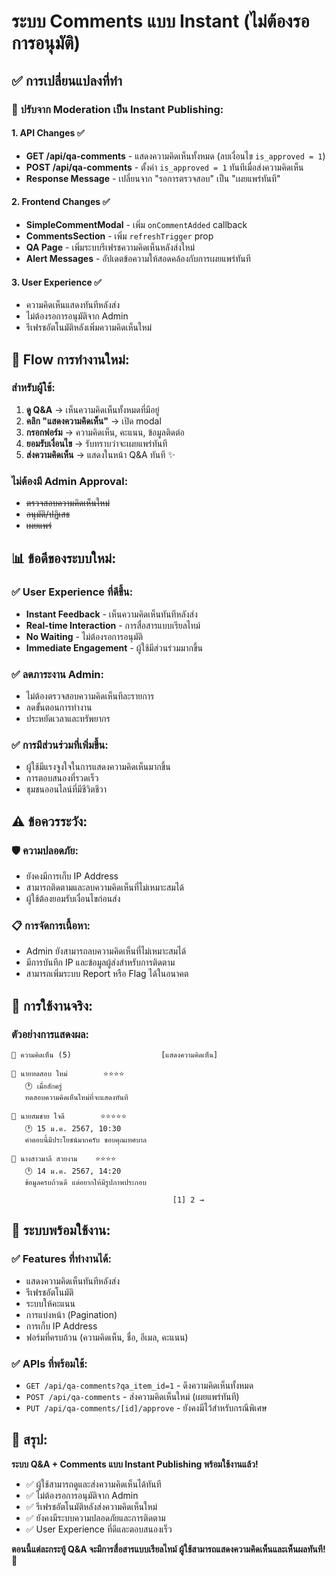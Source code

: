 # ระบบ Comments แบบ Instant (ไม่ต้องรอการอนุมัติ)

## ✅ การเปลี่ยนแปลงที่ทำ

### 🎯 **ปรับจาก Moderation เป็น Instant Publishing:**

#### 1. **API Changes** ✅
- **GET /api/qa-comments** - แสดงความคิดเห็นทั้งหมด (ลบเงื่อนไข `is_approved = 1`)
- **POST /api/qa-comments** - ตั้งค่า `is_approved = 1` ทันทีเมื่อส่งความคิดเห็น
- **Response Message** - เปลี่ยนจาก "รอการตรวจสอบ" เป็น "เผยแพร่ทันที"

#### 2. **Frontend Changes** ✅
- **SimpleCommentModal** - เพิ่ม `onCommentAdded` callback
- **CommentsSection** - เพิ่ม `refreshTrigger` prop
- **QA Page** - เพิ่มระบบรีเฟรชความคิดเห็นหลังส่งใหม่
- **Alert Messages** - อัปเดตข้อความให้สอดคล้องกับการเผยแพร่ทันที

#### 3. **User Experience** ✅
- ความคิดเห็นแสดงทันทีหลังส่ง
- ไม่ต้องรอการอนุมัติจาก Admin
- รีเฟรชอัตโนมัติหลังเพิ่มความคิดเห็นใหม่

## 🔄 **Flow การทำงานใหม่:**

### สำหรับผู้ใช้:
1. **ดู Q&A** → เห็นความคิดเห็นทั้งหมดที่มีอยู่
2. **คลิก "แสดงความคิดเห็น"** → เปิด modal
3. **กรอกฟอร์ม** → ความคิดเห็น, คะแนน, ข้อมูลติดต่อ
4. **ยอมรับเงื่อนไข** → รับทราบว่าจะเผยแพร่ทันที
5. **ส่งความคิดเห็น** → แสดงในหน้า Q&A ทันที ✨

### ไม่ต้องมี Admin Approval:
- ~~ตรวจสอบความคิดเห็นใหม่~~
- ~~อนุมัติ/ปฏิเสธ~~
- ~~เผยแพร่~~

## 📊 **ข้อดีของระบบใหม่:**

### ✅ **User Experience ที่ดีขึ้น:**
- **Instant Feedback** - เห็นความคิดเห็นทันทีหลังส่ง
- **Real-time Interaction** - การสื่อสารแบบเรียลไทม์
- **No Waiting** - ไม่ต้องรอการอนุมัติ
- **Immediate Engagement** - ผู้ใช้มีส่วนร่วมมากขึ้น

### ✅ **ลดภาระงาน Admin:**
- ไม่ต้องตรวจสอบความคิดเห็นทีละรายการ
- ลดขั้นตอนการทำงาน
- ประหยัดเวลาและทรัพยากร

### ✅ **การมีส่วนร่วมที่เพิ่มขึ้น:**
- ผู้ใช้มีแรงจูงใจในการแสดงความคิดเห็นมากขึ้น
- การตอบสนองที่รวดเร็ว
- ชุมชนออนไลน์ที่มีชีวิตชีวา

## ⚠️ **ข้อควรระวัง:**

### 🛡️ **ความปลอดภัย:**
- ยังคงมีการเก็บ IP Address
- สามารถติดตามและลบความคิดเห็นที่ไม่เหมาะสมได้
- ผู้ใช้ต้องยอมรับเงื่อนไขก่อนส่ง

### 📋 **การจัดการเนื้อหา:**
- Admin ยังสามารถลบความคิดเห็นที่ไม่เหมาะสมได้
- มีการบันทึก IP และข้อมูลผู้ส่งสำหรับการติดตาม
- สามารถเพิ่มระบบ Report หรือ Flag ได้ในอนาคต

## 🎯 **การใช้งานจริง:**

### ตัวอย่างการแสดงผล:
```
💬 ความคิดเห็น (5)                    [แสดงความคิดเห็น]

👤 นายทดสอบ ใหม่        ⭐⭐⭐⭐
   🕐 เมื่อสักครู่
   ทดสอบความคิดเห็นใหม่ที่จะแสดงทันที

👤 นายสมชาย ใจดี        ⭐⭐⭐⭐⭐
   🕐 15 ม.ค. 2567, 10:30
   คำตอบนี้มีประโยชน์มากครับ ขอบคุณเทศบาล

👤 นางสาวมาลี สวยงาม    ⭐⭐⭐⭐
   🕐 14 ม.ค. 2567, 14:20
   ข้อมูลครบถ้วนดี แต่อยากให้มีรูปภาพประกอบ

                                    [1] 2 →
```

## 🚀 **ระบบพร้อมใช้งาน:**

### ✅ **Features ที่ทำงานได้:**
- แสดงความคิดเห็นทันทีหลังส่ง
- รีเฟรชอัตโนมัติ
- ระบบให้คะแนน
- การแบ่งหน้า (Pagination)
- การเก็บ IP Address
- ฟอร์มที่ครบถ้วน (ความคิดเห็น, ชื่อ, อีเมล, คะแนน)

### ✅ **APIs ที่พร้อมใช้:**
- `GET /api/qa-comments?qa_item_id=1` - ดึงความคิดเห็นทั้งหมด
- `POST /api/qa-comments` - ส่งความคิดเห็นใหม่ (เผยแพร่ทันที)
- `PUT /api/qa-comments/[id]/approve` - ยังคงมีไว้สำหรับกรณีพิเศษ

## 🎉 **สรุป:**

**ระบบ Q&A + Comments แบบ Instant Publishing พร้อมใช้งานแล้ว!**

- ✅ ผู้ใช้สามารถดูและส่งความคิดเห็นได้ทันที
- ✅ ไม่ต้องรอการอนุมัติจาก Admin
- ✅ รีเฟรชอัตโนมัติหลังส่งความคิดเห็นใหม่
- ✅ ยังคงมีระบบความปลอดภัยและการติดตาม
- ✅ User Experience ที่ดีและตอบสนองเร็ว

**ตอนนี้แต่ละกระทู้ Q&A จะมีการสื่อสารแบบเรียลไทม์ ผู้ใช้สามารถแสดงความคิดเห็นและเห็นผลทันที!** 🚀